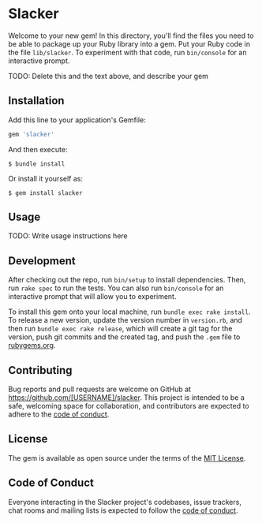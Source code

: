 # Slacker

Welcome to your new gem! In this directory, you'll find the files you need to be able to package up your Ruby library into a gem. Put your Ruby code in the file `lib/slacker`. To experiment with that code, run `bin/console` for an interactive prompt.

TODO: Delete this and the text above, and describe your gem

## Installation

Add this line to your application's Gemfile:

```ruby
gem 'slacker'
```

And then execute:

    $ bundle install

Or install it yourself as:

    $ gem install slacker

## Usage

TODO: Write usage instructions here

## Development

After checking out the repo, run `bin/setup` to install dependencies. Then, run `rake spec` to run the tests. You can also run `bin/console` for an interactive prompt that will allow you to experiment.

To install this gem onto your local machine, run `bundle exec rake install`. To release a new version, update the version number in `version.rb`, and then run `bundle exec rake release`, which will create a git tag for the version, push git commits and the created tag, and push the `.gem` file to [rubygems.org](https://rubygems.org).

## Contributing

Bug reports and pull requests are welcome on GitHub at https://github.com/[USERNAME]/slacker. This project is intended to be a safe, welcoming space for collaboration, and contributors are expected to adhere to the [code of conduct](https://github.com/[USERNAME]/slacker/blob/main/CODE_OF_CONDUCT.md).

## License

The gem is available as open source under the terms of the [MIT License](https://opensource.org/licenses/MIT).

## Code of Conduct

Everyone interacting in the Slacker project's codebases, issue trackers, chat rooms and mailing lists is expected to follow the [code of conduct](https://github.com/[USERNAME]/slacker/blob/main/CODE_OF_CONDUCT.md).
